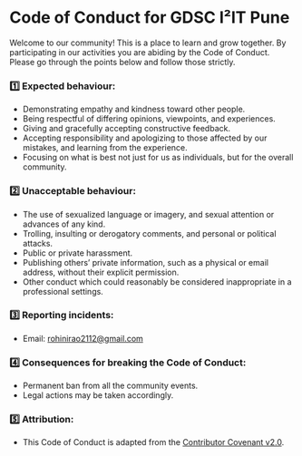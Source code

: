 # Code of Conduct for GDSC I²IT Pune

Welcome to our community! This is a place to learn and grow together. By participating in our activities you are abiding by the Code of Conduct. Please go through the points below and follow those strictly. 

### 1️⃣  Expected behaviour:
- Demonstrating empathy and kindness toward other people.
- Being respectful of differing opinions, viewpoints, and experiences.
- Giving and gracefully accepting constructive feedback.
- Accepting responsibility and apologizing to those affected by our mistakes, and learning from the experience.
- Focusing on what is best not just for us as individuals, but for the overall community.


### 2️⃣  Unacceptable behaviour:
- The use of sexualized language or imagery, and sexual attention or advances of any kind.
- Trolling, insulting or derogatory comments, and personal or political attacks.
- Public or private harassment.
- Publishing others’ private information, such as a physical or email address, without their explicit permission.
- Other conduct which could reasonably be considered inappropriate in a professional settings.


### 3️⃣  Reporting incidents: 
 - Email: rohinirao2112@gmail.com


### 4️⃣  Consequences for breaking the Code of Conduct:
 - Permanent ban from all the community events.
 - Legal actions may be taken accordingly. 


### 5️⃣ Attribution:
- This Code of Conduct is adapted from the [Contributor Covenant v2.0](https://www.contributor-covenant.org/version/2/0/code_of_conduct.html).
